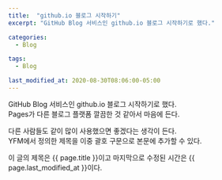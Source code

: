 ```yaml
---
title:  "github.io 블로그 시작하기" 
excerpt: "GitHub Blog 서비스인 github.io 블로그 시작하기로 했다." 

categories: 
  - Blog 

tags: 
  - Blog 

last_modified_at: 2020-08-30T08:06:00-05:00
---
```


GitHub Blog 서비스인 github.io 블로그 시작하기로 했다.  
Pages가 다른 블로그 플랫폼 깔끔한 것 같아서 마음에 든다.  

다른 사람들도 같이 많이 사용했으면 좋겠다는 생각이 든다.   
YFM에서 정의한 제목을 이중 괄호 구문으로 본문에 추가할 수 있다.  

이 글의 제목은 {{ page.title }}이고 마지막으로 수정된 시간은 {{ page.last_modified_at }}이다.